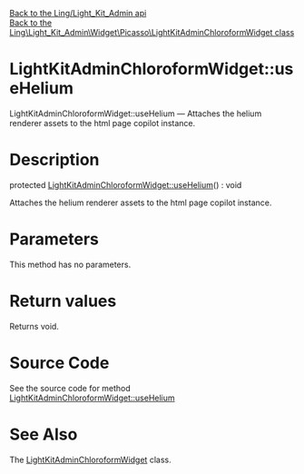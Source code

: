 [Back to the Ling/Light_Kit_Admin api](https://github.com/lingtalfi/Light_Kit_Admin/blob/master/doc/api/Ling/Light_Kit_Admin.md)<br>
[Back to the Ling\Light_Kit_Admin\Widget\Picasso\LightKitAdminChloroformWidget class](https://github.com/lingtalfi/Light_Kit_Admin/blob/master/doc/api/Ling/Light_Kit_Admin/Widget/Picasso/LightKitAdminChloroformWidget.md)


LightKitAdminChloroformWidget::useHelium
================



LightKitAdminChloroformWidget::useHelium — Attaches the helium renderer assets to the html page copilot instance.




Description
================


protected [LightKitAdminChloroformWidget::useHelium](https://github.com/lingtalfi/Light_Kit_Admin/blob/master/doc/api/Ling/Light_Kit_Admin/Widget/Picasso/LightKitAdminChloroformWidget/useHelium.md)() : void




Attaches the helium renderer assets to the html page copilot instance.




Parameters
================

This method has no parameters.


Return values
================

Returns void.








Source Code
===========
See the source code for method [LightKitAdminChloroformWidget::useHelium](https://github.com/lingtalfi/Light_Kit_Admin/blob/master/Widget/Picasso/LightKitAdminChloroformWidget.php#L87-L96)


See Also
================

The [LightKitAdminChloroformWidget](https://github.com/lingtalfi/Light_Kit_Admin/blob/master/doc/api/Ling/Light_Kit_Admin/Widget/Picasso/LightKitAdminChloroformWidget.md) class.



